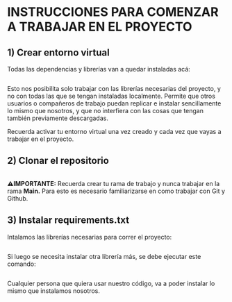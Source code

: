# INSTRUCCIONES PARA COMENZAR A TRABAJAR EN EL PROYECTO

## 1) Crear entorno virtual

Todas las dependencias y librerías van a quedar instaladas acá:

```python -m venv pf
```

Esto nos posibilita solo trabajar con las librerías necesarias del proyecto, y no con todas las que se tengan instaladas localmente. Permite que otros usuarios o compañeros de trabajo puedan replicar e instalar sencillamente lo mismo que nosotros, y que no interfiera con las cosas que tengan también previamente descargadas. 

Recuerda activar tu entorno virtual una vez creado y cada vez que vayas a trabajar en el proyecto.

## 2) Clonar el repositorio

```git clone https://github.com/DJChincuini/PF_Reviews-Recommendation_Henry.git
```

**⚠️IMPORTANTE:** Recuerda crear tu rama de trabajo y nunca trabajar en la rama **Main.**
Para esto es necesario familiarizarse en como trabajar con Git y Github.

## 3) Instalar requirements.txt

Intalamos las librerías necesarias para correr el proyecto:

```pip install -r requirements.txt
```

Si luego se necesita instalar otra librería más, se debe ejecutar este comando:

```pip freeze > requirements.txt
```

Cualquier persona que quiera usar nuestro código, va a poder instalar lo mismo que instalamos nosotros.
